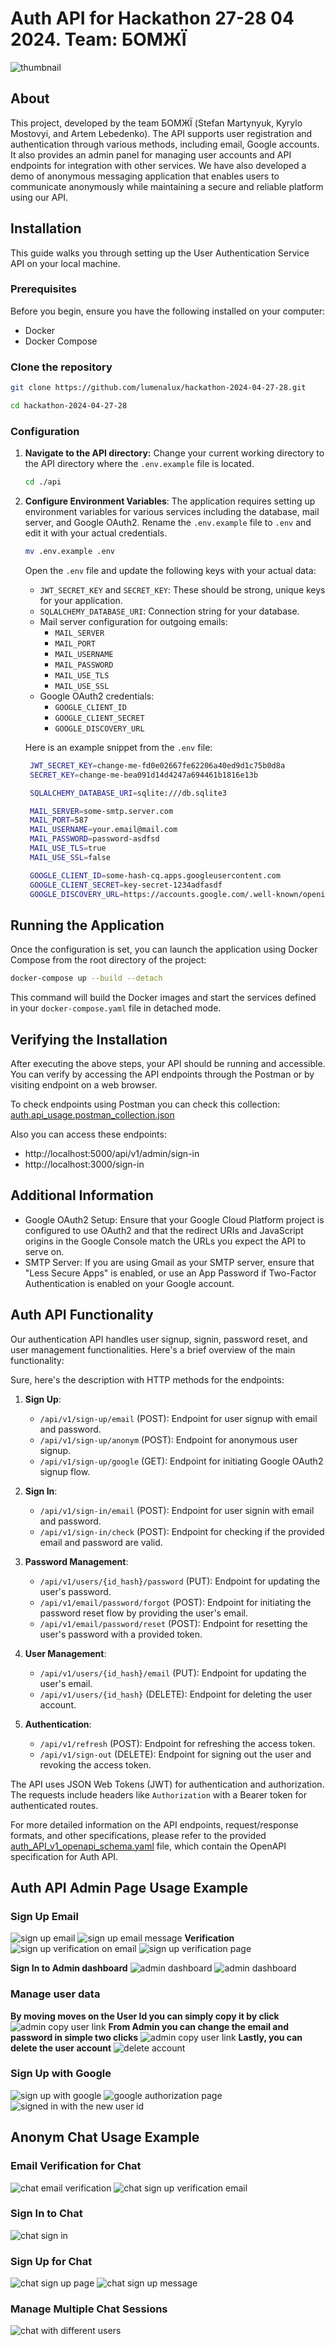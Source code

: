 # Auth API for Hackathon 27-28 04 2024. Team: БОМЖЇ

![thumbnail](docs/images/thumbnail.jpg)

## About

This project, developed by the team БОМЖЇ (Stefan Martynyuk, Kyrylo Mostovyi, and Artem Lebedenko). The API supports user registration and authentication through various methods, including email, Google accounts. It also provides an admin panel for managing user accounts and API endpoints for integration with other services. We have also developed a demo of anonymous messaging application that enables users to communicate anonymously while maintaining a secure and reliable platform using our API.

## Installation

This guide walks you through setting up the User Authentication Service API on your local machine.

### Prerequisites

Before you begin, ensure you have the following installed on your computer:
- Docker
- Docker Compose

### Clone the repository

   ```bash
   git clone https://github.com/lumenalux/hackathon-2024-04-27-28.git
   ```

   ```bash
   cd hackathon-2024-04-27-28
   ```

### Configuration

1. **Navigate to the API directory:**
   Change your current working directory to the API directory where the `.env.example` file is located.

   ```bash
   cd ./api
   ```

2. **Configure Environment Variables**: The application requires setting up environment variables for various services including the database, mail server, and Google OAuth2. Rename the `.env.example` file to `.env` and edit it with your actual credentials.

    ```bash
    mv .env.example .env
    ```

    Open the `.env` file and update the following keys with your actual data:

    -   `JWT_SECRET_KEY` and `SECRET_KEY`: These should be strong, unique keys for your application.
    -   `SQLALCHEMY_DATABASE_URI`: Connection string for your database.
    -   Mail server configuration for outgoing emails:
        -   `MAIL_SERVER`
        -   `MAIL_PORT`
        -   `MAIL_USERNAME`
        -   `MAIL_PASSWORD`
        -   `MAIL_USE_TLS`
        -   `MAIL_USE_SSL`
    -   Google OAuth2 credentials:
        -   `GOOGLE_CLIENT_ID`
        -   `GOOGLE_CLIENT_SECRET`
        -   `GOOGLE_DISCOVERY_URL`

    Here is an example snippet from the `.env` file:

   ```bash
    JWT_SECRET_KEY=change-me-fd0e02667fe62206a40ed9d1c75b0d8a
    SECRET_KEY=change-me-bea091d14d4247a694461b1816e13b

    SQLALCHEMY_DATABASE_URI=sqlite:///db.sqlite3

    MAIL_SERVER=some-smtp.server.com
    MAIL_PORT=587
    MAIL_USERNAME=your.email@mail.com
    MAIL_PASSWORD=password-asdfsd
    MAIL_USE_TLS=true
    MAIL_USE_SSL=false

    GOOGLE_CLIENT_ID=some-hash-cq.apps.googleusercontent.com
    GOOGLE_CLIENT_SECRET=key-secret-1234adfasdf
    GOOGLE_DISCOVERY_URL=https://accounts.google.com/.well-known/openid-configuration`
   ```

## Running the Application

Once the configuration is set, you can launch the application using Docker Compose from the root directory of the project:


```bash
docker-compose up --build --detach
```

This command will build the Docker images and start the services defined in your `docker-compose.yaml` file in detached mode.

## Verifying the Installation

After executing the above steps, your API should be running and accessible. You can verify by accessing the API endpoints through the Postman or by visiting endpoint on a web browser.

To check endpoints using Postman you can check this collection: [auth.api_usage.postman_collection.json](docs/auth.api_usage.postman_collection.json)

Also you can access these endpoints:

- http://localhost:5000/api/v1/admin/sign-in
- http://localhost:3000/sign-in

## Additional Information

-   Google OAuth2 Setup: Ensure that your Google Cloud Platform project is configured to use OAuth2 and that the redirect URIs and JavaScript origins in the Google Console match the URLs you expect the API to serve on.
-   SMTP Server: If you are using Gmail as your SMTP server, ensure that "Less Secure Apps" is enabled, or use an App Password if Two-Factor Authentication is enabled on your Google account.


## Auth API Functionality

Our authentication API handles user signup, signin, password reset, and user management functionalities. Here's a brief overview of the main functionality:

Sure, here's the description with HTTP methods for the endpoints:

1. **Sign Up**:
   - `/api/v1/sign-up/email` (POST): Endpoint for user signup with email and password.
   - `/api/v1/sign-up/anonym` (POST): Endpoint for anonymous user signup.
   - `/api/v1/sign-up/google` (GET): Endpoint for initiating Google OAuth2 signup flow.

2. **Sign In**:
   - `/api/v1/sign-in/email` (POST): Endpoint for user signin with email and password.
   - `/api/v1/sign-in/check` (POST): Endpoint for checking if the provided email and password are valid.

3. **Password Management**:
   - `/api/v1/users/{id_hash}/password` (PUT): Endpoint for updating the user's password.
   - `/api/v1/email/password/forgot` (POST): Endpoint for initiating the password reset flow by providing the user's email.
   - `/api/v1/email/password/reset` (POST): Endpoint for resetting the user's password with a provided token.

4. **User Management**:
   - `/api/v1/users/{id_hash}/email` (PUT): Endpoint for updating the user's email.
   - `/api/v1/users/{id_hash}` (DELETE): Endpoint for deleting the user account.

5. **Authentication**:
   - `/api/v1/refresh` (POST): Endpoint for refreshing the access token.
   - `/api/v1/sign-out` (DELETE): Endpoint for signing out the user and revoking the access token.

The API uses JSON Web Tokens (JWT) for authentication and authorization. The requests include headers like `Authorization` with a Bearer token for authenticated routes.

For more detailed information on the API endpoints, request/response formats, and other specifications, please refer to the provided [auth_API_v1_openapi_schema.yaml](docs/auth_API_v1_openapi_schema.yaml) file, which contain the OpenAPI specification for Auth API.

## Auth API Admin Page Usage Example 

### Sign Up Email
![sign up email](docs/images/admin-sign-up-email.jpg)
![sign up email message](docs/images/admin-sign-up-email-message.jpg)
**Verification**
![sign up verification on email](docs/images/email-verification-on-gmail.jpg)
![sign up verification page](docs/images/email-verification-page.jpg)

**Sign In to Admin dashboard**
![admin dashboard](docs/images/admin-sign-in-page.jpg)
![admin dashboard](docs/images/admin-dashboard.jpg)

### Manage user data
**By moving moves on the User Id you can simply copy it by click**
![admin copy user link](docs/images/copy-user-id-by-click.jpg)
**From Admin you can change the email and password in simple two clicks**
![admin copy user link](docs/images/admin-change-email.jpg)
**Lastly, you can delete the user account**
![delete account](docs/images/admin-delete-account.jpg)

### Sign Up with Google
![sign up with google](docs/images/admin-sign-up-with-google.jpg)
![google authorization page](docs/images/google-authorization-page.jpg)
![signed in with the new user id](docs/images/admin-dashboard-with-the-new-user-id.jpg)

## Anonym Chat Usage Example

### Email Verification for Chat
![chat email verification](docs/images/chat-email-verification-page.jpg)
![chat sign up verification email](docs/images/chat-sign-up-email-verifiaction-email.jpg)

### Sign In to Chat
![chat sign in](docs/images/chat-sign-in-page.jpg)

### Sign Up for Chat
![chat sign up page](docs/images/chat-sign-up.jpg)
![chat sign up message](docs/images/chat-sign-up-message.jpg)

### Manage Multiple Chat Sessions
![chat with different users](docs/images/chat-with-different-users-simultaneously.jpg)